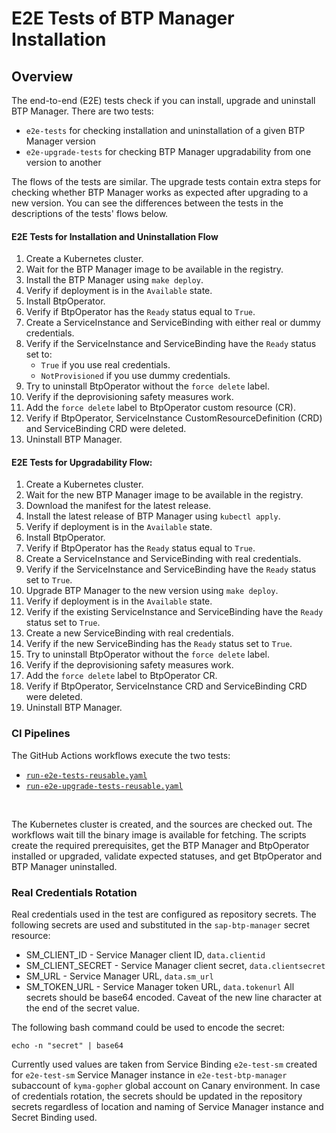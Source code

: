 # E2E Tests of BTP Manager Installation

## Overview

The end-to-end (E2E) tests check if you can install, upgrade and uninstall BTP Manager.
There are two tests:
- `e2e-tests` for checking installation and uninstallation of a given BTP Manager version
- `e2e-upgrade-tests` for checking BTP Manager upgradability from one version to another

The flows of the tests are similar. The upgrade tests contain extra steps for checking whether BTP Manager works as expected after upgrading to a new version. You can see the differences between the tests in the descriptions of the tests' flows below.

#### E2E Tests for Installation and Uninstallation Flow
1. Create a Kubernetes cluster.
2. Wait for the BTP Manager image to be available in the registry.
3. Install the BTP Manager using `make deploy`.
4. Verify if deployment is in the `Available` state.
5. Install BtpOperator. 
6. Verify if BtpOperator has the `Ready` status equal to `True`. 
7. Create a ServiceInstance and ServiceBinding with either real or dummy credentials. 
8. Verify if the ServiceInstance and ServiceBinding have the `Ready` status set to:
     - `True` if you use real credentials.
     - `NotProvisioned` if you use dummy credentials.
9. Try to uninstall BtpOperator without the `force delete` label. 
10. Verify if the deprovisioning safety measures work. 
11. Add the `force delete` label to BtpOperator custom resource (CR). 
12. Verify if BtpOperator, ServiceInstance CustomResourceDefinition (CRD) and ServiceBinding CRD were deleted. 
13. Uninstall BTP Manager. 

#### E2E Tests for Upgradability Flow:
1. Create a Kubernetes cluster. 
2. Wait for the new BTP Manager image to be available in the registry.
3. Download the manifest for the latest release.
4. Install the latest release of BTP Manager using `kubectl apply`.
5. Verify if deployment is in the `Available` state.
6. Install BtpOperator.
7. Verify if BtpOperator has the `Ready` status equal to `True`.
8. Create a ServiceInstance and ServiceBinding with real credentials.
9. Verify if the ServiceInstance and ServiceBinding have the `Ready` status set to `True`.
10. Upgrade BTP Manager to the new version using `make deploy`.
11. Verify if deployment is in the `Available` state.
12. Verify if the existing ServiceInstance and ServiceBinding have the `Ready` status set to `True`.
13. Create a new ServiceBinding with real credentials.
14. Verify if the new ServiceBinding has the `Ready` status set to `True`.
15. Try to uninstall BtpOperator without the `force delete` label.
16. Verify if the deprovisioning safety measures work.
17. Add the `force delete` label to BtpOperator CR.
18. Verify if BtpOperator, ServiceInstance CRD and ServiceBinding CRD were deleted.
19. Uninstall BTP Manager.

### CI Pipelines
 
The GitHub Actions workflows execute the two tests:
- [`run-e2e-tests-reusable.yaml`](../../scripts/testing/run_e2e_module_tests.sh) 
-  [`run-e2e-upgrade-tests-reusable.yaml`](../../scripts/testing/run_e2e_module_upgrade_tests.sh) 
<br>

The Kubernetes cluster is created, and the sources are checked out.
The workflows wait till the binary image is available for fetching.
The scripts create the required prerequisites, get the BTP Manager and BtpOperator installed or upgraded, validate expected statuses, and get BtpOperator and BTP Manager uninstalled.

### Real Credentials Rotation

Real credentials used in the test are configured as repository secrets.
The following secrets are used and substituted in the `sap-btp-manager` secret resource:
- SM_CLIENT_ID - Service Manager client ID, `data.clientid`
- SM_CLIENT_SECRET - Service Manager client secret, `data.clientsecret`
- SM_URL - Service Manager URL, `data.sm_url`
- SM_TOKEN_URL - Service Manager token URL, `data.tokenurl`
All secrets should be base64 encoded. Caveat of the new line character at the end of the secret value.

The following bash command could be used to encode the secret:

```echo -n "secret" | base64``` 

Currently used values are taken from Service Binding `e2e-test-sm` created for `e2e-test-sm` Service Manager instance in `e2e-test-btp-manager` subaccount of `kyma-gopher` global account on Canary environment.
In case of credentials rotation, the secrets should be updated in the repository secrets regardless of location and naming of Service Manager instance and Secret Binding used.

